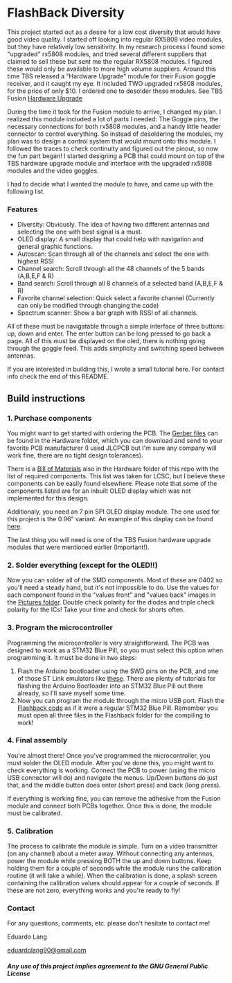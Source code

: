 # FlashBack Diversity

This project started out as a desire for a low cost diversity that would have good video quality. I started off looking into regular RX5808 video modules, but they have relatively low sensitivity. In my research process I found some "upgraded" rx5808 modules, and tried several different suppliers that claimed to sell these but sent me the regular RX5808 modules. I figured these would only be available to more high volume suppliers. Around this time TBS released a "Hardware Upgrade" module for their Fusion goggle receiver, and it caught my eye. It included TWO upgraded rx5808 modules, for the price of only $10. I ordered one to desolder these modules. See TBS Fusion [Hardware Upgrade](https://www.team-blacksheep.com/products/prod:fusion_hwupgrade)

During the time it took for the Fusion module to arrive, I changed my plan. I realized this module included a lot of parts I needed: The Goggle pins, the necessary connections for both rx5808 modules, and a handy little header connector to control everything. So instead of desoldering the modules, my plan was to design a control system that would mount onto this module. I followed the traces to check continuity and figured out the pinout, so now the fun part began! I started designing a PCB that could mount on top of the TBS hardware upgrade module and interface with the upgraded rx5808 modules and the video goggles.

I had to decide what I wanted the module to have, and came up with the following list.

### Features
- Diversity: Obviously. The idea of having two different antennas and selecting the one with best signal is a must.
- OLED display: A small display that could help with navigation and general graphic functions.
- Autoscan: Scan through all of the channels and select the one with highest RSSI
- Channel search: Scroll through all the 48 channels of the 5 bands (A,B,E,F & R)
- Band search: Scroll through all 8 channels of a selected band (A,B,E,F & R)
- Favorite channel selection: Quick select a favorite channel (Currently can only be modified through changing the code)
- Spectrum scanner: Show a bar graph with RSSI of all channels.

All of these must be navigatable through a simple interface of three buttons: up, down and enter. The enter button can be long pressed to go back a page. All of this must be displayed on the oled, there is nothing going through the goggle feed. This adds simplicity and switching speed between antennas. 

If you are interested in building this, I wrote a small tutorial here. For contact info check the end of this README.
## Build instructions

### 1. Purchase components

You might want to get started with ordering the PCB. The [Gerber files](Hardware/) can be found in the Hardware folder, which you can download and send to your favorite PCB manufacturer (I used JLCPCB but I'm sure any company will work fine, there are no tight design tolerances).

There is a [Bill of Materials](Hardware/) also in the Hardware folder of this repo with the list of required components. This list was taken for LCSC, but I believe these components can be easily found elsewhere. Please note that some of the components listed are for an inbuilt OLED display which was not implemented for this design. 

Additionaly, you need an 7 pin SPI OLED display module. The one used for this project is the 0.96" variant. An example of this display can be found [here](https://www.amazon.com/SSD1306-Display-MELIFE-Module-Arduino/dp/B087CW1YLK/ref=pd_sbs_1?pd_rd_w=rV6xU&pf_rd_p=de2765fe-65e5-4a88-aaad-a915dea49c67&pf_rd_r=RHG0ZNF5RSFNCNAR30E6&pd_rd_r=2ea41d08-5479-4dc0-b115-c3add2fa5a12&pd_rd_wg=ytx24&pd_rd_i=B087CW1YLK&psc=1).

The last thing you will need is one of the TBS Fusion hardware upgrade modules that were mentioned earlier (Important!).

### 2. Solder everything (except for the OLED!!)

Now you can solder all of the SMD components. Most of these are 0402 so you'll need a steady hand, but it's not impossible to do. Use the values for each component found in the "values front" and "values back" images in the [Pictures folder](Hardware/Pictures/). Double check polarity for the diodes and triple check polarity for the ICs! Take your time and check for shorts often.

### 3. Program the microcontroller

Programming the microcontroller is very straightforward. The PCB was designed to work as a STM32 Blue Pill, so you must select this option when programming it. It must be done in two steps:
1. Flash the Arduino bootloader using the SWD pins on the PCB, and one of those ST Link emulators like [these](https://www.amazon.com/st-link-v2/s?k=st-link+v2). There are plenty of tutorials for flashing the Arduino Bootloader into an STM32 Blue Pill out there already, so I'll save myself some time.
2. Now you can program the module through the micro USB port. Flash the [Flashback code](Code/Flashback/) as if it were a regular STM32 Blue Pill. Remember you must open all three files in the Flashback folder for the compiling to work!

### 4. Final assembly

You're almost there! Once you've programmed the microcontroller, you must solder the OLED module. After you've done this, you might want to check everything is working. Connect the PCB to power (using the micro USB connector will do) and navigate the menus. Up/Down buttons do just that, and the middle button does enter (short press) and back (long press).

If everything is working fine, you can remove the adhesive from the Fusion module and connect both PCBs together. Once this is done, the module must be calibrated.

### 5. Calibration

The process to calibrate the module is simple. Turn on a video transmitter (on any channel) about a meter away. Without connecting any antennas, power the module while pressing BOTH the up and down buttons. Keep holding them for a couple of seconds while the module runs the calibration routine (it will take a while). When the calibration is done, a splash screen containing the calibration values should appear for a couple of seconds. If these are not zero, everything works and you're ready to fly!

### Contact

For any questions, comments, etc. please don't hesitate to contact me!

Eduardo Lang

eduardolang90@gmail.com



##### Any use of this project implies agreement to the GNU General Public License
